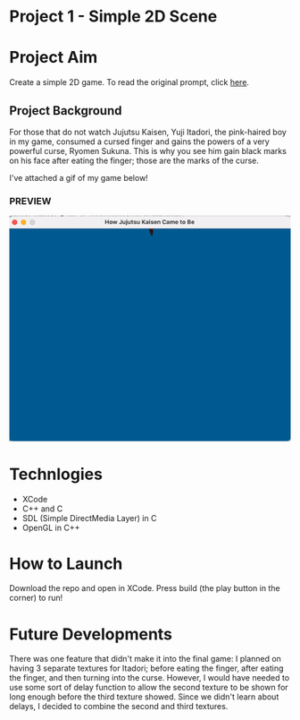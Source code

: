 
# Project 1 - Simple 2D Scene
# Project Aim
Create a simple 2D game. To read the original prompt, click [here](https://github.com/carmineguida/CS3113/blob/master/Projects/Project%201%20-%20Simple%202D%20Scene.pdf). 

## Project Background

For those that do not watch Jujutsu Kaisen, Yuji Itadori, the pink-haired boy in my game, consumed a cursed finger and gains the powers of a very powerful curse, Ryomen Sukuna. This is why you see him gain black marks on his face after eating the finger; those are the marks of the curse.

I've attached a gif of my game below!

### PREVIEW

![proj-1-gif](https://github.com/baelul/CSUY3113/blob/main/Proj1/Proj-1.gif)

# Technlogies
* XCode
* C++ and C
* SDL (Simple DirectMedia Layer) in C
* OpenGL in C++

# How to Launch
Download the repo and open in XCode. Press build (the play button in the corner) to run!

# Future Developments

There was one feature that didn't make it into the final game: I planned on having 3 separate textures for Itadori; before eating the finger, after eating the finger, and then turning into the curse. However, I would have needed to use some sort of delay function to allow the second texture to be shown for long enough before the third texture showed. Since we didn't learn about delays, I decided to combine the second and third textures.




